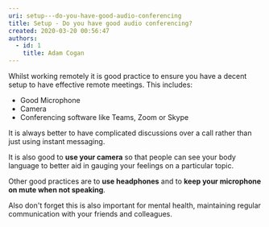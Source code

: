 ```yaml
---
uri: setup---do-you-have-good-audio-conferencing
title: Setup - Do you have good audio conferencing?
created: 2020-03-20 00:56:47
authors:
  - id: 1
    title: Adam Cogan
---
```





<span class='intro'> <p class="ssw15-rteElement-P">​Whilst working remotely it is good practice to ensure you have a decent setup to have effective remote meetings. This includes&#58;​​<br></p> </span>

<ul>
   <li>Good Microphone<br></li><li>Camera<br></li><li>Conferencing software like&#160;Teams, Zoom or Skype​<br></li></ul><p>It is always better to have complicated discussions over a call rather than just using instant messaging.&#160;</p><p>It is also good to <b>use your camera</b> so that people can see your body language to better aid in gauging your feelings on a particular topic.<br></p><p>Other good practices are&#160;to <b>use headphones</b>&#160;and to&#160;<b>keep your microphone on mute when not speaking</b>. ​<br></p><p>Also don't forget this is also important for mental health, maintaining regular communication with your friends and colleagues.<br></p>


